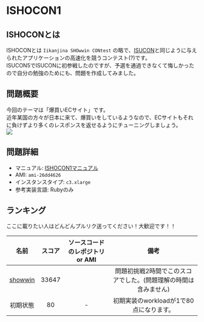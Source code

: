 # ISHOCON1
## ISHOCONとは
ISHOCONとは `Iikanjina SHOwwin CONtest` の略で、[ISUCON](http://isucon.net/)と同じように与えられたアプリケーションの高速化を競うコンテスト(?)です。  
ISUCON5でISUCONに初参戦したのですが、予選を通過できなくて悔しかったので自分の勉強のためにも、問題を作成してみました。  

## 問題概要
今回のテーマは「爆買いECサイト」です。  
近年某国の方々が日本に来て、爆買いをしているようなので、ECサイトもそれに負けずより多くのレスポンスを返せるようにチューニングしましょう。  
![](https://raw.githubusercontent.com/showwin/ISHOCON1/master/doc/images/top.png)

## 問題詳細
* マニュアル: [ISHOCON1マニュアル]()
* AMI: `ami-26dd4626`
* インスタンスタイプ: `c3.xlarge`
* 参考実装言語: Rubyのみ

## ランキング
ここに載りたい人はどんどんプルリク送ってください！大歓迎です！！

|名前|スコア|ソースコードのレポジトリ or AMI|備考|
|:--:|:--:|:--:|:--:|
|[showwin](https://twitter.com/showwin)|33647||問題初挑戦2時間でこのスコアでした。(問題理解の時間は含みません)|
|初期状態|80|-|初期実装のworkloadが1で80点になります。|

